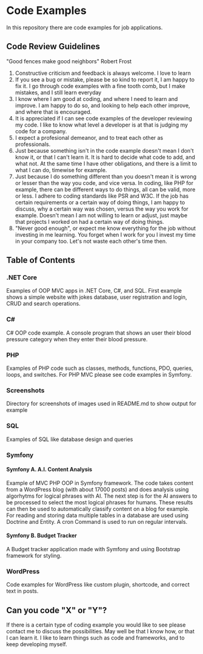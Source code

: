 
# Code Examples 

In this repository there are code examples for job applications.

## Code Review Guidelines

"Good fences make good neighbors" Robert Frost


1.    Constructive criticism and feedback is always welcome. I love to learn
 2.   If you see a bug or mistake, please be so kind to report it, I am happy to fix it. I go through code examples with a fine tooth comb, but I make mistakes, and I still learn everyday
 3.   I know where I am good at coding, and where I need to learn and improve. I am happy to do so, and looking to help each other improve, and where that is encouraged.
4.    It is appreciated if I can see code examples of the developer reviewing my code. I like to know what level a developer is at that is judging my code for a company.
5.    I expect a profesional demeanor, and to treat each other as professionals. 
6.    Just because something isn't in the code example doesn't mean I don't know it, or that I can't learn it. It is hard to decide what code to add, and what not. At the same time I have other obligations, and there is a limit to what I can do, timewise for example.
7. Just because I do something different than you doesn't mean it is wrong or lesser than the way you code, and vice versa. In coding, like PHP for example, there can be different ways to do things, all can be valid, more or less. I adhere to coding standards like PSR and W3C. If the job has certain requirements or a certain way of doing things, I am happy to discuss, why a certain way was chosen, versus the way you work for example. Doesn't mean I am not willing to learn or adjust, just maybe that projects I worked on had a certain way of doing things.
8. "Never good enough", or expect me know everything for the job without investing in me learning. You forget when I work for you I invest my time in your company too. Let's not waste each other's time then.
  
## Table of Contents

### .NET Core

Examples of OOP MVC apps in .NET Core, C#, and SQL. First example shows a simple website with jokes database, user registration and login, CRUD and search operations. 

### C#

C# OOP code example. A console program that shows an user their blood pressure category when they enter their blood pressure.

### PHP

Examples of PHP code such as classes, methods,  functions, PDO, queries, loops, and switches. For PHP MVC please see code examples in Symfony.

### Screenshots

Directory for screenshots of images used in README.md to show output for example

### SQL

Examples of SQL like database design and queries

### Symfony

#### Symfony A. A.I. Content Analysis

  Example of MVC PHP OOP in Symfony framework. The code takes content from a WordPress blog (with about 17000 posts)     and does analysis using algorhytms for logical phrases with AI. The next step is for the AI answers to be processed to select the most logical phrases for humans. These results can then be used to automatically classify content on a blog for example. For reading and storing data multiple tables in a database are used using Doctrine and Entity. A cron Command is used to run on regular intervals. 


#### Symfony B. Budget Tracker

A Budget tracker application made with Symfony and using Bootstrap framework for styling.

### WordPress

Code examples for WordPress like custom plugin, shortcode, and correct text in posts.

## Can you code "X" or "Y"?

If there is a certain type of coding example you would like to see please contact me to discuss the possibilities.
May well be that I know how, or that I can learn it. I like to learn things such as code and frameworks, and to keep developing myself.







